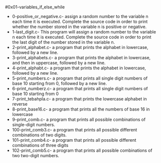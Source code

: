 #0x01-variables_if_else_while
- 0-positive_or_negative.c- assign a random number to the variable n each time it is executed. Complete the source code in order to print whether the number stored in the variable n is positive or negative.
- 1-last_digit.c- This program will assign a random number to the variable n each time it is executed. Complete the source code in order to print the last digit of the number stored in the variable n.
- 2-print_alphabet.c- a program that prints the alphabet in lowercase, followed by a new line.
- 3-print_alphabets.c- a program that prints the alphabet in lowercase, and then in uppercase, followed by a new line.
- 4-print_alphabt.c- a program that prints the alphabet in lowercase, followed by a new line.
- 5-print_numbers.c- a program that prints all single digit numbers of base 10 starting from 0, followed by a new line.
- 6-print_numberz.c- a program that prints all single digit numbers of base 10 starting from 0
- 7-print_tebahpla.c- a program that prints the lowercase alphabet in reverse
- 8-print_base16.c- a program that prints all the numbers of base 16 in lowercase
- 9-print_comb.c- a program that prints all possible combinations of single-digit numbers.
- 100-print_comb3.c- a program that prints all possible different combinations of two digits.
- 101-print_comb4.c- a program that prints all possible different combinations of three digits
- 102-print_comb5.c- a program that prints all possible combinations of two two-digit numbers.
